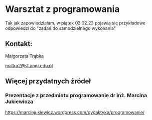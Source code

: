 # Warsztat z programowania

Tak jak zapowiedziałam, w piątek 03.02.23 pojawią się przykładowe odpowiedzi do "zadań do samodzielnego wykonania"
## Kontakt:

Małgorzata Trąbka

maltra2@st.amu.edu.pl

## Więcej przydatnych źródeł

### Prezentacje z przedmiotu programowanie dr inż. Marcina Jukiewicza

https://marcinjukiewicz.wordpress.com/dydaktyka/programowanie/
